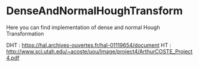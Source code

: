# DenseAndNormalHoughTransform
Here you can find implementation of dense and normal Hough Transformation

DHT : https://hal.archives-ouvertes.fr/hal-01119654/document
HT : http://www.sci.utah.edu/~acoste/uou/Image/project4/ArthurCOSTE_Project4.pdf

